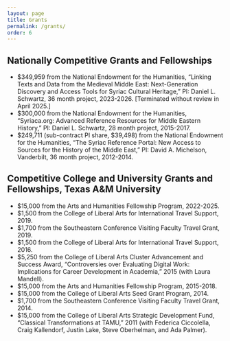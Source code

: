 ```yaml
---
layout: page
title: Grants
permalink: /grants/
order: 6
---
```


## Nationally Competitive Grants and Fellowships
- $349,959 from the National Endowment for the Humanities, “Linking Texts and Data from the Medieval Middle East: Next-Generation 
Discovery and Access Tools for Syriac Cultural Heritage,” PI: Daniel L. Schwartz, 36 month project, 2023-2026. [Terminated 
without review in April 2025.]
- $300,000 from the National Endowment for the Humanities, “Syriaca.org: Advanced Reference Resources for Middle Eastern History,” 
PI: Daniel L. Schwartz, 28 month project, 2015-2017.
- $249,711 (sub-contract PI share, $39,498) from the National Endowment for the Humanities, “The Syriac Reference Portal: 
New Access to Sources for the History of the Middle East,” PI: David A. Michelson, Vanderbilt, 36 month project, 2012-2014.


## Competitive College and University Grants and Fellowships, Texas A&M University
- $15,000 from the Arts and Humanities Fellowship Program, 2022-2025.
- $1,500 from the College of Liberal Arts for International Travel Support, 2019.
- $1,700 from the Southeastern Conference Visiting Faculty Travel Grant, 2019.
- $1,500 from the College of Liberal Arts for International Travel Support, 2016.
- $5,250 from the College of Liberal Arts Cluster Advancement and Success Award, “Controversies over Evaluating Digital Work: Implications for Career Development in Academia,” 2015 (with Laura Mandell).
- $15,000 from the Arts and Humanities Fellowship Program, 2015-2018.
- $15,000 from the College of Liberal Arts Seed Grant Program, 2014.
- $1,700 from the Southeastern Conference Visiting Faculty Travel Grant, 2014.
- $15,000 from the College of Liberal Arts Strategic Development Fund, “Classical Transformations at TAMU,” 2011 (with Federica Ciccolella, Craig Kallendorf, Justin Lake, Steve Oberhelman, and Ada Palmer).


[jekyll-organization]: https://github.com/jekyll
